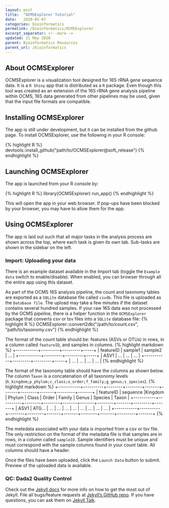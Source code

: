 ```yaml
---
layout: post
title:  "OCMSExplorer Tutorial"
date:   2020-05-07
categories: bioinformatics
permalink: /bioinformatics/OCMSExplorer
excerpt_separator: <!--more-->
updated: 11 May 2020
parent: Bioinformatics Resources
parent_url: /bioinformatics
---
```


## About OCMSExplorer
OCMSExplorer is a visualization tool designed for 16S rRNA gene sequence data. It is a `R Shiny` app that is distributed as a `R` package. Even though this tool was created as an extension of the 16S rRNA gene analysis pipeline within OCMS, 16S data generated from other pipelines may be used, given that the input file formats are compatible.

## Installing OCMSExplorer
The app is still under development, but it can be installed from the github page. To install OCMSExplorer, use the following in your R console:

{% highlight R %}
devtools::install_github("path/to/OCMSExplorer@soft_release")
{% endhighlight %}
<!--more-->

## Launching OCMSExplorer
The app is launched from your R console by:

{% highlight R %}
library(OCMSExplorer)
run_app()
{% endhighlight %}

This will open the app in your web browser. If pop-ups have been blocked by your browser, you may have to allow them for the app.

## Using OCMSExplorer
The app is laid out such that all major tasks in the analysis process are shown across the top, where each task is given its own tab. Sub-tasks are shown in the sidebar on the left.

### Import: Uploading your data
There is an example dataset available in the Import tab (toggle the `Example data` switch to enable/disable). When enabled, you can browser through all the entire app using this dataset.

As part of the OCMS 16S analysis pipeline, the count and taxonomy tables are exported as a `SQLite` database file called `csvdb`. This file is uploaded as the `Database file`. The upload may take a few minutes if the dataset contains several hundred samples. If your raw 16S data was not processed by the OCMS pipeline, there is a helper function in the `OCMSExplorer` package that converts csv or tsv files into a `SQLite` database file:
{% highlight R %}
OCMSExplorer::convert2db("/path/to/count.csv", "path/to/taxonomy.csv")
{% endhighlight %}

The format of the count table should be: features (ASVs or OTUs) in rows, in a column called `featureID`, and samples in columns.
{% highlight markdown %}
+-----------+---------+---------+-----+
| featureID | sample1 | sample2 | ... |
+-----------+---------+---------+-----+
| ASV1      | ...     | ...     | ... |
+-----------+---------+---------+-----+
| ...       | ...     | ...     | ... |
{% endhighlight %}

The format of the taxonomy table should have the columns as shown below. The column `Taxon` is a concatenation of all taxonomy levels (`k_kingdom;p_phylum;c_class;o_order;f_family;g_genus;s_species`).
{% highlight markdown %}
+-----------+----------+--------+--------+-------+-------+--------+-------+---------+-------+
| featureID | sequence |Kingdom | Phylum | Class | Order | Family | Genus | Species | Taxon |
+-----------+----------+--------+--------+-------+-------+--------+-------+---------+-------+
| ASV1      | ATG...   | ...    | ...    | ...   | ...   | ...    | ...   | ...     | ...   |
+-----------+----------+--------+--------+-------+-------+--------+-------+---------+-------+
{% endhighlight %}

The metedata associated with your data is imported from a csv or tsv file. The only restriction on the format of the metadata file is that samples are in rows, in a column called `sampleID`. Sample identifiers must be unique and must correspond with the sample columns found in your count table. All columns should have a header.

Once the files have been uploaded, click the `Launch Data` button to submit. Preview of the uploaded data is available.

### QC: Dada2 Quality Control

Check out the [Jekyll docs][jekyll-docs] for more info on how to get the most out of Jekyll. File all bugs/feature requests at [Jekyll’s GitHub repo][jekyll-gh]. If you have questions, you can ask them on [Jekyll Talk][jekyll-talk].

[jekyll-docs]: https://jekyllrb.com/docs/home
[jekyll-gh]:   https://github.com/jekyll/jekyll
[jekyll-talk]: https://talk.jekyllrb.com/
